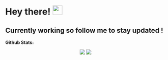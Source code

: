 # Hey there! <img src="https://raw.githubusercontent.com/verma-anushka/verma-anushka/master/gifs/wave.gif" width="30px"></h4>
## Currently working so follow me to stay updated !

**Github Stats:**

<p align="center">
  
  <img src="https://github-readme-stats.vercel.app/api?username=sasho2k&show_icons=true&theme=dracula&line_height=33">
  <img src="https://github-readme-stats.vercel.app/api/top-langs/?username=sasho2k&count_private=true&hide=shell&theme=dracula&line_height=20">

</p>
